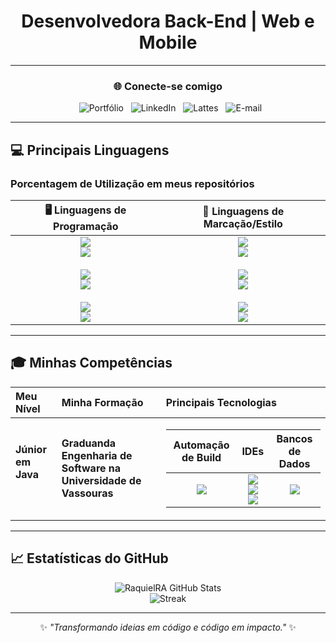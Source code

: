 <div align="center">

# Desenvolvedora Back-End | Web e Mobile
---

### 🌐 Conecte-se comigo
<a href="https://raquielra.github.io" target="_blank" style="text-decoration: none;">
  <img src="https://img.shields.io/badge/Portfólio-310b59?style=for-the-badge" alt="Portfólio" />
</a>
<a href="https://www.linkedin.com/in/raquiel-ribeiro-alexandre-a58135265" target="_blank" style="text-decoration: none;">
  <img src="https://img.shields.io/badge/LinkedIn-310b59?style=for-the-badge" alt="LinkedIn" />
</a>
<a href="http://lattes.cnpq.br/8820589517997970" target="_blank" style="text-decoration: none;">
  <img src="https://img.shields.io/badge/Lattes-310b59?style=for-the-badge" alt="Lattes" />
</a>
<a href="mailto:raquielribeiroalexandre@gmail.com" style="text-decoration: none;">
  <img src="https://img.shields.io/badge/E--mail-310b59?style=for-the-badge" alt="E-mail" />
</a>

</div>

---

## 💻 Principais Linguagens
### Porcentagem de Utilização em meus repositórios

| 🖥️ Linguagens de Programação | 🎨 Linguagens de Marcação/Estilo |
| :---: | :---: |
| <img src="https://img.shields.io/badge/Java-222222?style=for-the-badge&logo=java&logoColor=white"/><br><img src="https://img.shields.io/badge/████████████████████████████████████████████░░░░░░░░░░░░-65%25-6C2BD9?style=for-the-badge"/> <br><br> <img src="https://img.shields.io/badge/Python-222222?style=for-the-badge&logo=python&logoColor=white"/><br><img src="https://img.shields.io/badge/██████████████░░░░░░░░░░░░░░░░░░░░░░░░░░░░░░░░░░░░░-20%25-6C2BD9?style=for-the-badge"/> <br><br> <img src="https://img.shields.io/badge/JavaScript-222222?style=for-the-badge&logo=javascript&logoColor=white"/><br><img src="https://img.shields.io/badge/██████████░░░░░░░░░░░░░░░░░░░░░░░░░░░░░░░░░░░░░░░░░-15%25-6C2BD9?style=for-the-badge"/> | <img src="https://img.shields.io/badge/HTML-222222?style=for-the-badge&logo=html5&logoColor=white"/><br><img src="https://img.shields.io/badge/██████████████████████████████████████████████████████░-90%25-6C2BD9?style=for-the-badge"/> <br><br> <img src="https://img.shields.io/badge/XML-222222?style=for-the-badge&logo=xml&logoColor=white"/><br><img src="https://img.shields.io/badge/██████████████████████████████████████████░░░░░░░░░░░-75%25-6C2BD9?style=for-the-badge"/> <br><br> <img src="https://img.shields.io/badge/CSS-222222?style=for-the-badge&logo=css3&logoColor=white"/><br><img src="https://img.shields.io/badge/██████████████████████████████████████████████░░░░░░░-80%25-6C2BD9?style=for-the-badge"/> |

---

## 🎓 Minhas Competências

| Meu Nível | Minha Formação | Principais Tecnologias |
| :--- | :--- | :--- |
| **Júnior em Java**<br><br> | **Graduanda Engenharia de Software na Universidade de Vassouras** | <div align="center"><table><thead><tr><th align="center">Automação de Build</th><th align="center">IDEs</th><th align="center">Bancos de Dados</th></tr></thead><tbody><tr><td align="center"><img src="https://img.shields.io/badge/Gradle-6C2BD9?style=for-the-badge&logo=gradle&logoColor=white"/></td><td align="center"><img src="https://img.shields.io/badge/VS%20Code-6C2BD9?style=for-the-badge&logo=visualstudiocode&logoColor=white"/><br><img src="https://img.shields.io/badge/IntelliJ-6C2BD9?style=for-the-badge&logo=intellijidea&logoColor=white"/><br><img src="https://img.shields.io/badge/Android%20Studio-6C2BD9?style=for-the-badge&logo=androidstudio&logoColor=white"/></td><td align="center"><img src="https://img.shields.io/badge/MySQL-6C2BD9?style=for-the-badge&logo=mysql&logoColor=white"/></td></tr></tbody></table></div> |

---

## 📈 Estatísticas do GitHub

<div align="center">

![RaquielRA GitHub Stats](https://github-readme-stats.vercel.app/api?username=RaquielRA&show_icons=true&theme=midnight-purple&title_color=bf8fff&text_color=ffffff&bg_color=0d0b24&border_color=6c2bd9)  
![Streak](https://streak-stats.demolab.com/?user=RaquielRA&theme=midnight-purple&ring=bf8fff&fire=bf8fff&currStreakLabel=ffffff)

</div>

---

<div align="center">

✨ *"Transformando ideias em código e código em impacto."* ✨

</div>
